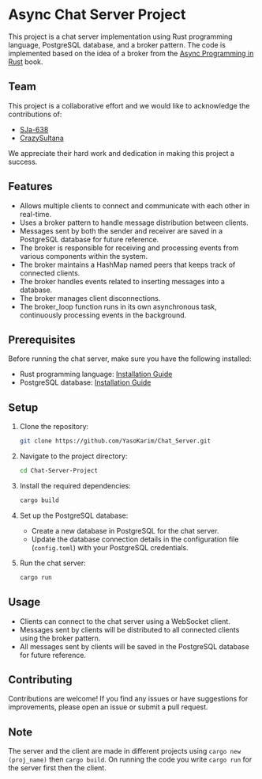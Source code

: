 # Async Chat Server Project

This project is a chat server implementation using Rust programming language, PostgreSQL database, and a broker pattern. The code is implemented based on the idea of a broker from the [Async Programming in Rust](https://book.async.rs/tutorial/index.html) book.

## Team

This project is a collaborative effort and we would like to acknowledge the contributions of:

- [SJa-638](https://github.com/SJa-638)
- [CrazySultana](https://github.com/CrazySultana)

We appreciate their hard work and dedication in making this project a success.

## Features

- Allows multiple clients to connect and communicate with each other in real-time.
- Uses a broker pattern to handle message distribution between clients.
- Messages sent by both the sender and receiver are saved in a PostgreSQL database for future reference.
- The broker is responsible for receiving and processing events from various components within the system.
- The broker maintains a HashMap named peers that keeps track of connected clients.
- The broker handles events related to inserting messages into a database.
- The broker manages client disconnections.
- The broker_loop function runs in its own asynchronous task, continuously processing events in the background.

## Prerequisites

Before running the chat server, make sure you have the following installed:

- Rust programming language: [Installation Guide](https://www.rust-lang.org/tools/install)
- PostgreSQL database: [Installation Guide](https://www.postgresql.org/download/)

## Setup

1. Clone the repository:

    ```bash
    git clone https://github.com/YasoKarim/Chat_Server.git
    ```

2. Navigate to the project directory:

    ```bash
    cd Chat-Server-Project
    ```

3. Install the required dependencies:

    ```bash
    cargo build
    ```

4. Set up the PostgreSQL database:

    - Create a new database in PostgreSQL for the chat server.
    - Update the database connection details in the configuration file (`config.toml`) with your PostgreSQL credentials.

5. Run the chat server:

    ```bash
    cargo run
    ```

## Usage

- Clients can connect to the chat server using a WebSocket client.
- Messages sent by clients will be distributed to all connected clients using the broker pattern.
- All messages sent by clients will be saved in the PostgreSQL database for future reference.

## Contributing

Contributions are welcome! If you find any issues or have suggestions for improvements, please open an issue or submit a pull request.

## Note

The server and the client are made in different projects using `cargo new (proj_name)` then `cargo build`. On running the code you write `cargo run` for the server first then the client.